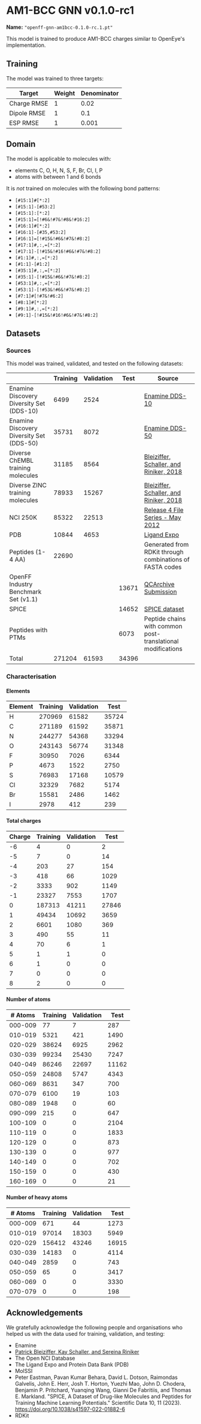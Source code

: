 # AM1-BCC GNN v0.1.0-rc1

**Name:** `"openff-gnn-am1bcc-0.1.0-rc.1.pt"`

This model is trained to produce AM1-BCC charges similar to OpenEye's implementation.

## Training

The model was trained to three targets:

| Target      | Weight | Denominator |
|-------------|--------|-------------|
| Charge RMSE | 1      | 0.02        |
| Dipole RMSE | 1      | 0.1         |
| ESP RMSE    | 1      | 0.001       |


## Domain

The model is applicable to molecules with:

- elements C, O, H, N, S, F, Br, Cl, I, P
- atoms with between 1 and 6 bonds

It is *not* trained on molecules with the following bond patterns:

- `[#15:1]#[*:2]`
- `[#15:1]-[#53:2]`
- `[#15:1]:[*:2]`
- `[#15:1]=[!#6&!#7&!#8&!#16:2]`
- `[#16:1]#[*:2]`
- `[#16:1]-[#35,#53:2]`
- `[#16:1]=[!#15&!#6&!#7&!#8:2]`
- `[#17:1]#,:,=[*:2]`
- `[#17:1]-[!#15&!#16!#6&!#7&!#8:2]`
- `[#1:1]#,:,=[*:2]`
- `[#1:1]-[#1:2]`
- `[#35:1]#,:,=[*:2]`
- `[#35:1]-[!#15&!#6&!#7&!#8:2]`
- `[#53:1]#,:,=[*:2]`
- `[#53:1]-[!#53&!#6&!#7&!#8:2]`
- `[#7:1]#[!#7&!#6:2]`
- `[#8:1]#[*:2]`
- `[#9:1]#,:,=[*:2]`
- `[#9:1]-[!#15&!#16!#6&!#7&!#8:2]`

## Datasets

### Sources

This model was trained, validated, and tested on the following datasets:

|                                          | Training | Validation | Test  | Source                                                      |
|------------------------------------------|----------|------------|-------|-------------------------------------------------------------|
| Enamine Discovery Diversity Set (DDS-10) | 6499     | 2524       |       | [Enamine DDS-10][enamine-10240]                             |
| Enamine Discovery Diversity Set (DDS-50) | 35731    | 8072       |       | [Enamine DDS-50][enamine-50240]                             |
| Diverse ChEMBL training molecules        | 31185    | 8564       |       | [Bleiziffer, Schaller, and  Riniker, 2018][riniker]         |
| Diverse ZINC training molecules          | 78933    | 15267      |       | [Bleiziffer, Schaller, and  Riniker, 2018][riniker]         |
| NCI 250K                                 | 85322    | 22513      |       | [Release 4 File Series - May 2012][nci-250k]                |
| PDB                                      | 10844    | 4653       |       | [Ligand Expo][pdb]                                          |
| Peptides (1-4 AA)                        | 22690    |            |       | Generated from RDKit through combinations of FASTA codes    |
| OpenFF Industry Benchmark Set (v1.1)     |          |            | 13671 | [QCArchive Submission][qca-openff-benchmark]                |
| SPICE                                    |          |            | 14652 | [SPICE dataset][spice]                                      |
| Peptides with PTMs                       |          |            | 6073  | Peptide chains with common post-translational modifications |
| Total                                    | 271204   | 61593      | 34396 |                                                             |


[enamine-10240]: https://enamine.net/compound-libraries/diversity-libraries/dds-10560
[enamine-50240]: https://enamine.net/compound-libraries/diversity-libraries/dds-50240
[riniker]: https://doi.org/10.1021/acs.jcim.7b00663
[nci-250k]: https://cactus.nci.nih.gov/download/nci/
[pdb]: http://ligand-expo.rcsb.org/dictionaries/Components-smiles-stereo-oe.smi
[qca-openff-benchmark]: https://github.com/openforcefield/qca-dataset-submission/tree/master/submissions/2021-06-04-OpenFF-Industry-Benchmark-Season-1-v1.1
[spice]: https://doi.org/10.1038/s41597-022-01882-6

### Characterisation

#### Elements

| Element | Training | Validation | Test  |
|---------|----------|------------|-------|
| H       | 270969   | 61582      | 35724 |
| C       | 271189   | 61592      | 35871 |
| N       | 244277   | 54368      | 33294 |
| O       | 243143   | 56774      | 31348 |
| F       | 30950    | 7026       | 6344  |
| P       | 4673     | 1522       | 2750  |
| S       | 76983    | 17168      | 10579 |
| Cl      | 32329    | 7682       | 5174  |
| Br      | 15581    | 2486       | 1462  |
| I       | 2978     | 412        | 239   |

#### Total charges

| Charge | Training | Validation | Test  |
|--------|----------|------------|-------|
| -6     | 4        | 0          | 2     |
| -5     | 7        | 0          | 14    |
| -4     | 203      | 27         | 154   |
| -3     | 418      | 66         | 1029  |
| -2     | 3333     | 902        | 1149  |
| -1     | 23327    | 7553       | 1707  |
| 0      | 187313   | 41211      | 27846 |
| 1      | 49434    | 10692      | 3659  |
| 2      | 6601     | 1080       | 369   |
| 3      | 490      | 55         | 11    |
| 4      | 70       | 6          | 1     |
| 5      | 1        | 1          | 0     |
| 6      | 1        | 0          | 0     |
| 7      | 0        | 0          | 0     |
| 8      | 2        | 0          | 0     |


#### Number of atoms

| # Atoms | Training | Validation | Test  |
|---------|----------|------------|-------|
| 000-009 | 77       | 7          | 287   |
| 010-019 | 5321     | 421        | 1490  |
| 020-029 | 38624    | 6925       | 2962  |
| 030-039 | 99234    | 25430      | 7247  |
| 040-049 | 86246    | 22697      | 11162 |
| 050-059 | 24808    | 5747       | 4343  |
| 060-069 | 8631     | 347        | 700   |
| 070-079 | 6100     | 19         | 103   |
| 080-089 | 1948     | 0          | 60    |
| 090-099 | 215      | 0          | 647   |
| 100-109 | 0        | 0          | 2104  |
| 110-119 | 0        | 0          | 1833  |
| 120-129 | 0        | 0          | 873   |
| 130-139 | 0        | 0          | 977   |
| 140-149 | 0        | 0          | 702   |
| 150-159 | 0        | 0          | 430   |
| 160-169 | 0        | 0          | 21    |

#### Number of heavy atoms

| # Atoms | Training | Validation | Test  |
|---------|----------|------------|-------|
| 000-009 | 671      | 44         | 1273  |
| 010-019 | 97014    | 18303      | 5949  |
| 020-029 | 156412   | 43246      | 16915 |
| 030-039 | 14183    | 0          | 4114  |
| 040-049 | 2859     | 0          | 743   |
| 050-059 | 65       | 0          | 3417  |
| 060-069 | 0        | 0          | 3330  |
| 070-079 | 0        | 0          | 198   |



## Acknowledgements

We gratefully acknowledge the following people and organisations who helped us with the data used for training, validation, and testing:

- Enamine
- [Patrick Bleiziffer, Kay Schaller, and Sereina Riniker][riniker]
- The Open NCI Database
- The Ligand Expo and Protein Data Bank (PDB)
- MolSSI
- Peter Eastman, Pavan Kumar Behara, David L. Dotson, Raimondas Galvelis, John E. Herr, Josh T. Horton, Yuezhi Mao, John D. Chodera, Benjamin P. Pritchard, Yuanqing Wang, Gianni De Fabritiis, and Thomas E. Markland. "SPICE, A Dataset of Drug-like Molecules and Peptides for Training Machine Learning Potentials." Scientific Data 10, 11 (2023). https://doi.org/10.1038/s41597-022-01882-6
- RDKit

